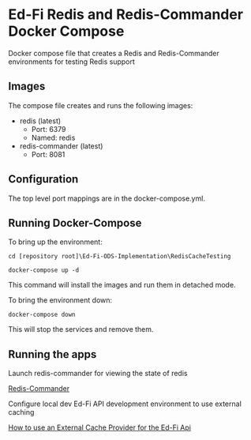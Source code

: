 # Ed-Fi Redis and Redis-Commander Docker Compose
Docker compose file that creates a Redis and Redis-Commander environments for testing Redis support

## Images

The compose file creates and runs the following images:
* redis (latest)
    * Port: 6379
    * Named: redis
* redis-commander (latest)
    * Port: 8081

## Configuration
The top level port mappings are in the docker-compose.yml.


## Running Docker-Compose
To bring up the environment:

`cd [repository root]\Ed-Fi-ODS-Implementation\RedisCacheTesting`

`docker-compose up -d`

This command will install the images and run them in detached mode.

To bring the environment down:

`docker-compose down`

This will stop the services and remove them.

## Running the apps
Launch redis-commander for viewing the state of redis

[Redis-Commander](http://localhost:8081/)

Configure local dev Ed-Fi API development environment to use external caching

[How to use an External Cache Provider for the Ed-Fi Api](https://techdocs.ed-fi.org/pages/viewpage.action?spaceKey=ODSAPIS3V60&title=How+To%3A+Use+an+External+Cache+Provider+for+the+Ed-Fi+API)
